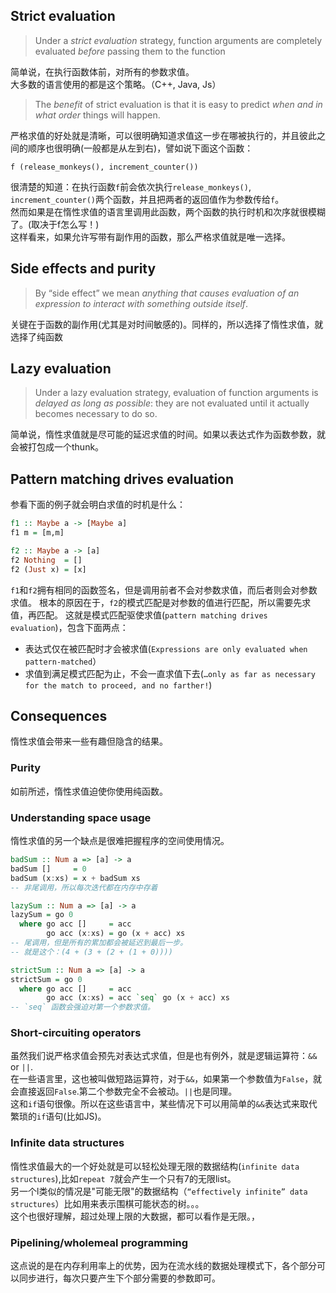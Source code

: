 ## Strict evaluation
> Under a *strict evaluation* strategy, function arguments are completely evaluated *before* passing them to the function

简单说，在执行函数体前，对所有的参数求值。  
大多数的语言使用的都是这个策略。（C++, Java, Js）
> The *benefit* of strict evaluation is that it is easy to predict *when and in what order* things will happen.

严格求值的好处就是清晰，可以很明确知道求值这一步在哪被执行的，并且彼此之间的顺序也很明确(一般都是从左到右)，譬如说下面这个函数：
```
f (release_monkeys(), increment_counter())
```
很清楚的知道：在执行函数`f`前会依次执行`release_monkeys()`, `increment_counter()`两个函数，并且把两者的返回值作为参数传给`f`。  
然而如果是在惰性求值的语言里调用此函数，两个函数的执行时机和次序就很模糊了。(取决于f怎么写！)  
这样看来，如果允许写带有副作用的函数，那么严格求值就是唯一选择。
## Side effects and purity
> By “side effect” we mean *anything that causes evaluation of an expression to interact with something outside itself*.

关键在于函数的副作用(尤其是对时间敏感的)。同样的，所以选择了惰性求值，就选择了纯函数

## Lazy evaluation
> Under a lazy evaluation strategy, evaluation of function arguments is *delayed as long as possible*: they are not evaluated until it actually becomes necessary to do so. 

简单说，惰性求值就是尽可能的延迟求值的时间。如果以表达式作为函数参数，就会被打包成一个thunk。

## Pattern matching drives evaluation
参看下面的例子就会明白求值的时机是什么：
```haskell
f1 :: Maybe a -> [Maybe a]
f1 m = [m,m]

f2 :: Maybe a -> [a]
f2 Nothing  = []
f2 (Just x) = [x]
```
`f1`和`f2`拥有相同的函数签名，但是调用前者不会对参数求值，而后者则会对参数求值。
根本的原因在于，`f2`的模式匹配是对参数的值进行匹配，所以需要先求值，再匹配。
这就是模式匹配驱使求值(`pattern matching drives evaluation`)，包含下面两点：
* 表达式仅在被匹配时才会被求值(`Expressions are only evaluated when pattern-matched`）
* 求值到满足模式匹配为止，不会一直求值下去(`…only as far as necessary for the match to proceed, and no farther!`)

## Consequences
惰性求值会带来一些有趣但隐含的结果。
### Purity
如前所述，惰性求值迫使你使用纯函数。
### Understanding space usage
惰性求值的另一个缺点是很难把握程序的空间使用情况。
```haskell
badSum :: Num a => [a] -> a
badSum []     = 0
badSum (x:xs) = x + badSum xs
-- 非尾调用，所以每次迭代都在内存中存着

lazySum :: Num a => [a] -> a
lazySum = go 0
  where go acc []     = acc
        go acc (x:xs) = go (x + acc) xs
-- 尾调用，但是所有的累加都会被延迟到最后一步。
-- 就是这个：(4 + (3 + (2 + (1 + 0))))

strictSum :: Num a => [a] -> a
strictSum = go 0
  where go acc []     = acc
        go acc (x:xs) = acc `seq` go (x + acc) xs
-- `seq` 函数会强迫对第一个参数求值。
```
### Short-circuiting operators
虽然我们说严格求值会预先对表达式求值，但是也有例外，就是逻辑运算符：`&&` or `||`.  
在一些语言里，这也被叫做短路运算符，对于`&&`，如果第一个参数值为`False`，就会直接返回`False`.第二个参数完全不会被动。`||`也是同理。  
这和`if`语句很像。所以在这些语言中，某些情况下可以用简单的`&&`表达式来取代繁琐的`if`语句(比如JS)。
### Infinite data structures
惰性求值最大的一个好处就是可以轻松处理无限的数据结构(`infinite data structures`),比如`repeat 7`就会产生一个只有7的无限list。  
另一个l类似的情况是"可能无限"的数据结构（`“effectively infinite” data structures`）比如用来表示围棋可能状态的树。。。  
这个也很好理解，超过处理上限的大数据，都可以看作是无限。，  
### Pipelining/wholemeal programming
这点说的是在内存利用率上的优势，因为在流水线的数据处理模式下，各个部分可以同步进行，每次只要产生下个部分需要的参数即可。